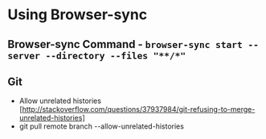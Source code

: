 # Using Browser-sync
## Browser-sync Command - `browser-sync start --server --directory --files "**/*"`

## Git
* Allow unrelated histories [http://stackoverflow.com/questions/37937984/git-refusing-to-merge-unrelated-histories]
* git pull remote branch --allow-unrelated-histories

